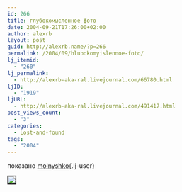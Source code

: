 ```yaml
---
id: 266
title: глубокомысленное фото
date: 2004-09-21T17:26:00+02:00
author: alexrb
layout: post
guid: http://alexrb.name/?p=266
permalink: /2004/09/hlubokomyislennoe-foto/
lj_itemid:
  - "260"
lj_permalink:
  - http://alexrb-aka-ral.livejournal.com/66780.html
ljID:
  - "1919"
ljURL:
  - http://alexrb-aka-ral.livejournal.com/491417.html
post_views_count:
  - "3"
categories:
  - Lost-and-found
tags:
  - "2004"
---
```

показано [molnyshko](http://molnyshko.livejournal.com/){.lj-user}  
<!--more Диктатура и демократия-->

  
<img src="http://www.photoforum.ru/photos/926140317.jpg" border=2>